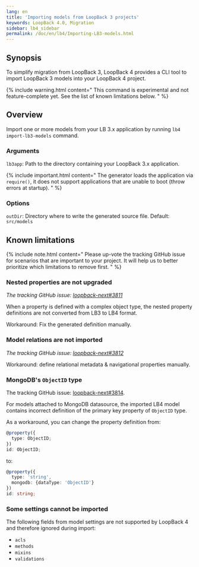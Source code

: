 ```yaml
---
lang: en
title: 'Importing models from LoopBack 3 projects'
keywords: LoopBack 4.0, Migration
sidebar: lb4_sidebar
permalink: /doc/en/lb4/Importing-LB3-models.html
---
```


## Synopsis

To simplify migration from LoopBack 3, LoopBack 4 provides a CLI tool to import
LoopBack 3 models into your LoopBack 4 project.

{% include warning.html content="
This command is experimental and not feature-complete yet.
See the list of known limitations below.
" %}

## Overview

Import one or more models from your LB 3.x application by running
`lb4 import-lb3-models` command.

### Arguments

`lb3app`: Path to the directory containing your LoopBack 3.x application.

{% include important.html content="
The generator loads the application via `require()`, it does not
support applications that are unable to boot (throw errors at startup).
" %}

### Options

`outDir`: Directory where to write the generated source file. Default:
`src/models`

## Known limitations

{% include note.html content="
Please up-vote the tracking GitHub issue for scenarios that are important to
your project. It will help us to better prioritize which limitations to remove
first.
" %}

### Nested properties are not upgraded

_The tracking GitHub issue:
[loopback-next#3811](https://github.com/strongloop/loopback-next/issues/3811)_

When a property is defined with a complex object type, the nested property
definitions are not converted from LB3 to LB4 format.

Workaround: Fix the generated definition manually.

### Model relations are not imported

_The tracking GitHub issue:
[loopback-next#3812](https://github.com/strongloop/loopback-next/issues/3812)_

Workaround: define relational metadata & navigational properties manually.

### MongoDB's `ObjectID` type

The tracking GitHub issue:
[loopback-next#3814](https://github.com/strongloop/loopback-next/issues/3814).

For models attached to MongoDB datasource, the imported LB4 model contains
incorrect definition of the primary key property of `ObjectID` type.

As a workaround, you can change the property definition from:

```ts
@property({
  type: ObjectID;
})
id: ObjectID;
```

to:

```ts
@property({
  type: 'string',
  mongodb: {dataType: 'ObjectID'}
})
id: string;
```

### Some settings cannot be imported

The following fields from model settings are not supported by LoopBack 4 and
therefore ignored during import:

- `acls`
- `methods`
- `mixins`
- `validations`
